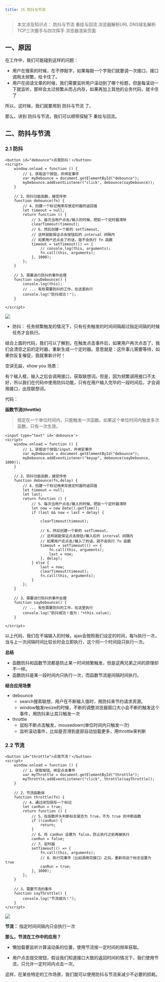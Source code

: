 ```yaml
---
title: JS 防抖与节流
---
```


>本文涉及知识点：
>防抖与节流
>重绘与回流
>浏览器解析URL
>DNS域名解析
>TCP三次握手与四次挥手
>浏览器渲染页面

## 一、原因

在工作中，我们可能碰到这样的问题：
* 用户在搜索的时候，在不停敲字，如果每敲一个字我们就要调一次接口，接口调用太频繁，给卡住了。
* 用户在阅读文章的时候，我们需要监听用户滚动到了哪个标题，但是每滚动一下就监听，那样会太过频繁从而占内存，如果再加上其他的业务代码，就卡住了

所以，这时候，我们就要用到 防抖与节流 了。

那么，讲到 防抖与节流，我们可以顺带探秘下 重绘与回流。

## 二、防抖与节流

### 2.1 防抖

```html?linenums
<button id="debounce">点我防抖！</button>
<script>
	window.onload = function () {
		// 1、获取这个按钮，并绑定事件
		var myDebounce = document.getElementById("debounce");
		myDebounce.addEventListener("click", debounce(sayDebounce));
	}

	// 2、防抖功能函数，接受传参
	function debounce(fn) {
		// 4、创建一个标记用来存放定时器的返回值
		let timeout = null;
		return function () {
			// 5、每次当用户点击/输入的时候，把前一个定时器清除
			clearTimeout(timeout);
			// 6、然后创建一个新的 setTimeout，
			// 这样就能保证点击按钮后的 interval 间隔内
			// 如果用户还点击了的话，就不会执行 fn 函数
			timeout = setTimeout(() => {
				// console.log(this, arguments);
				fn.call(this, arguments);
			}, 1000);
		};
	}

	// 3、需要进行防抖的事件处理
	function sayDebounce() {
		console.log(this);
		// ... 有些需要防抖的工作，在这里执行
		console.log("防抖成功！");
	}

</script>
```

![](https://user-gold-cdn.xitu.io/2019/3/12/169721dc213d832b?imageslim)


* 防抖： 任务频繁触发的情况下，只有任务触发的时间间隔超过指定间隔的时候任务才会执行。

结合上面的代码，我们可以了解到，在触发点击事件后，如果用户再次点击了，我们会清空之前的定时器，重新生成一个定时器。意思就是：这件事儿需要等待，如果你反复催促，我就重新计时！

空讲无益，show you 场景：

有个输入框，输入之后会调用接口，获取联想词。但是，因为频繁调用接口不太好，所以我们在代码中使用防抖功能，只有在用户输入完毕的一段时间后，才会调用接口，出现联想词。

代码：

**函数节流(throttle)**
>规定在一个单位时间内，只能触发一次函数。如果这个单位时间内触发多次函数，只有一次生效。

```html?linenums
<input type="text" id='debounce'>
<script>
	window.onload = function () {
		// 1、获取这个按钮/input，并绑定事件
		var myDebounce = document.getElementById("debounce");
		myDebounce.addEventListener("keyup", debounce(sayDebounce, 1000));
	}

	// 2、防抖功能函数，接受传参
	function debounce(fn,delay) {
		// 4、创建一个标记用来存放定时器的返回值
		let timeout = null;
		let last;
		return function () {
			// 5、每次当用户点击/输入的时候，把前一个定时器清除
			let now = new Date().getTime();
			if (last && now < last + delay) {

				clearTimeout(timeout);

				// 6、然后创建一个新的 setTimeout，
				// 这样就能保证点击按钮/输入后的 interval 间隔内
				// 如果用户还点击/输入了的话，就不会执行 fn 函数
				timeout = setTimeout(() => {
					fn.call(this, arguments);
					last = now;
				}, delay);
			} else {
				last = now;
				clearTimeout(timeout);
				fn.call(this, arguments);
			}
		};
	}

	// 3、需要进行防抖的事件处理
	function sayDebounce() {
		// ... 有些需要防抖的工作，在这里执行
		console.log("防抖成功！值为："+this.value);
	}

</script>
```

以上代码，我们在不端输入的时候，ajax会按照我们设定的时间，每1s执行一次，当与上一次间隔时间比较长时会立即执行，这个同一个时间段只执行一次。

**总结**

* 函数防抖和函数节流都是防止某一时间频繁触发，但是这两兄弟之间的原理却不一样。
* 函数防抖是某一段时间内只执行一次，而函数节流是间隔时间执行。

**结合应用场景**

* debounce
    * search搜索联想，用户在不断输入值时，用防抖来节约请求资源。
    * window触发resize的时候，不断的调整浏览器窗口大小会不断的触发这个事件，用防抖来让其只触发一次
* throttle
    *  鼠标不断点击触发，mousedown(单位时间内只触发一次)
    *  监听滚动事件，比如是否滑到底部自动加载更多，用throttle来判断

### 2.2 节流

```html?linenums
<button id="throttle">点我节流！</button>
<script>
	window.onload = function () {
		// 1、获取按钮，绑定点击事件
		var myThrottle = document.getElementById("throttle");
		myThrottle.addEventListener("click", throttle(sayThrottle));
	}

	// 2、节流函数体
	function throttle(fn) {
		// 4、通过闭包保存一个标记
		let canRun = true;
		return function () {
			// 5、在函数开头判断标志是否为 true，不为 true 则中断函数
			if (!canRun) {
				return;
			}
			// 6、将 canRun 设置为 false，防止执行之前再被执行
			canRun = false;
			// 7、定时器
			setTimeout(() => {
				fn.call(this, arguments);
				// 8、执行完事件（比如调用完接口）之后，重新将这个标志设置为 true
				canRun = true;
			}, 1000);
		};
	}

	// 3、需要节流的事件
	function sayThrottle() {
		console.log("节流成功！");
	}
</script>
```
![](https://user-gold-cdn.xitu.io/2019/3/12/169721de93ace1d0?imageslim)

**节流：**  指定时间间隔内只会执行一次

**那么，节流在工作中的应用？**

* 懒加载要监听计算滚动条的位置，使用节流按一定时间的频率获取。

* 用户点击提交按钮，假设我们知道接口大致的返回时间的情况下，我们使用节流，只允许一定时间内点击一次。

这样，在某些特定的工作场景，我们就可以使用防抖与节流来减少不必要的损耗。
